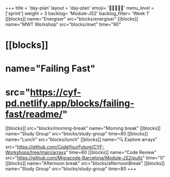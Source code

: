 +++
title = 'day-plan'
layout = 'day-plan'
emoji= '🧑🏽‍🤝‍🧑🏽'
menu_level = ['sprint']
weight = 3
backlog= 'Module-JS2'
backlog_filter= 'Week 1'
[[blocks]]
name="Energiser"
src="blocks/energiser"
[[blocks]]
name="MWT Workshop"
src="blocks/mwt"
time="90"
# [[blocks]]
# name="Failing Fast"
# src="https://cyf-pd.netlify.app/blocks/failing-fast/readme/"
[[blocks]]
src="blocks/morning-break"
name="Morning break"
[[blocks]]
name="Study Group"
src="blocks/study-group"
time=80
[[blocks]]
name="Lunch"
src="blocks/lunch"
[[blocks]]
name="🔍 Explore arrays"
src="https://github.com/CodeYourFuture/CYF-Workshops/tree/main/arrays"
time=60
[[blocks]]
name="Code Review"
src="https://github.com/Migracode-Barcelona/Module-JS2/pulls"
time="0"
[[blocks]]
name="Afternoon break"
src="blocks/afternoonBreak"
[[blocks]]
name="Study Group"
src="blocks/study-group"
time=80
+++
